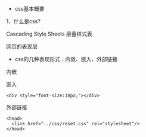 * css基本概要

1、什么是css?

Cascading Style Sheets  层叠样式表

网页的表现层


* css的几种表现形式：内敛、嵌入、外部链接

内嵌
  <head>
    <style type="text/css">
        css 代码
    </style>
  </head>

嵌入
  
    <div style="font-size:18px;"></div>   


外部链接
  
    <head>
      <link href="../css/reset.css" rel="stylesheet"/>
    </head>  


